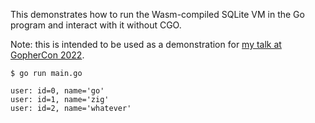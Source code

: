 This demonstrates how to run the Wasm-compiled SQLite VM in the Go program and interact with it without CGO.

Note: this is intended to be used as a demonstration for [my talk at GopherCon 2022](https://www.gophercon.com/agenda/session/944206).


```shell
$ go run main.go

user: id=0, name='go'
user: id=1, name='zig'
user: id=2, name='whatever'
```
